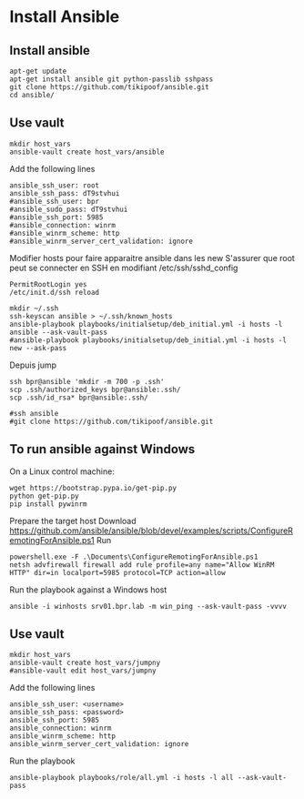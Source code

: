 # Install Ansible

## Install ansible

```
apt-get update
apt-get install ansible git python-passlib sshpass
git clone https://github.com/tikipoof/ansible.git
cd ansible/
```

## Use vault
```
mkdir host_vars
ansible-vault create host_vars/ansible
```

Add the following lines
```
ansible_ssh_user: root
ansible_ssh_pass: dT9stvhui
#ansible_ssh_user: bpr
#ansible_sudo_pass: dT9stvhui
#ansible_ssh_port: 5985
#ansible_connection: winrm
#ansible_winrm_scheme: http
#ansible_winrm_server_cert_validation: ignore
```

Modifier hosts pour faire apparaitre ansible dans les new
S'assurer que root peut se connecter en SSH en modifiant /etc/ssh/sshd_config
```
PermitRootLogin yes
/etc/init.d/ssh reload
```


```
mkdir ~/.ssh
ssh-keyscan ansible > ~/.ssh/known_hosts
ansible-playbook playbooks/initialsetup/deb_initial.yml -i hosts -l ansible --ask-vault-pass
#ansible-playbook playbooks/initialsetup/deb_initial.yml -i hosts -l new --ask-pass
```

Depuis jump
```
ssh bpr@ansible 'mkdir -m 700 -p .ssh'
scp .ssh/authorized_keys bpr@ansible:.ssh/
scp .ssh/id_rsa* bpr@ansible:.ssh/

#ssh ansible
#git clone https://github.com/tikipoof/ansible.git
```

## To run ansible against Windows
On a Linux control machine:
```
wget https://bootstrap.pypa.io/get-pip.py
python get-pip.py
pip install pywinrm
```

Prepare the target host
Download https://github.com/ansible/ansible/blob/devel/examples/scripts/ConfigureRemotingForAnsible.ps1
Run
```
powershell.exe -F .\Documents\ConfigureRemotingForAnsible.ps1
netsh advfirewall firewall add rule profile=any name="Allow WinRM HTTP" dir=in localport=5985 protocol=TCP action=allow
```

Run the playbook against a Windows host
```
ansible -i winhosts srv01.bpr.lab -m win_ping --ask-vault-pass -vvvv
```

## Use vault
```
mkdir host_vars
ansible-vault create host_vars/jumpny
#ansible-vault edit host_vars/jumpny
```

Add the following lines
```
ansible_ssh_user: <username>
ansible_ssh_pass: <password>
ansible_ssh_port: 5985
ansible_connection: winrm
ansible_winrm_scheme: http
ansible_winrm_server_cert_validation: ignore
```

Run the playbook
```
ansible-playbook playbooks/role/all.yml -i hosts -l all --ask-vault-pass
```
